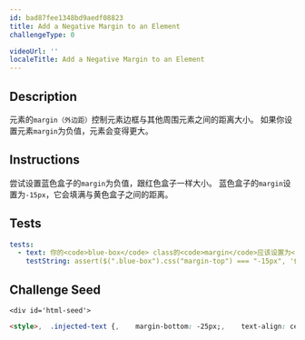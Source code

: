 ```yaml
---
id: bad87fee1348bd9aedf08823
title: Add a Negative Margin to an Element
challengeType: 0

videoUrl: ''
localeTitle: Add a Negative Margin to an Element
---
```


## Description
<section id='description'>
元素的<code>margin（外边距）</code>控制元素边框与其他周围元素之间的距离大小。
如果你设置元素<code>margin</code>为负值，元素会变得更大。
</section>

## Instructions
<section id='instructions'>
尝试设置蓝色盒子的<code>margin</code>为负值，跟红色盒子一样大小。
蓝色盒子的<code>margin</code>设置为<code>-15px</code>，它会填满与黄色盒子之间的距离。
</section>

## Tests
<section id='tests'>

```yml
tests:
  - text: 你的<code>blue-box</code> class的<code>margin</code>应该设置为<code>-15px</code>。
    testString: assert($(".blue-box").css("margin-top") === "-15px", '你的<code>blue-box</code> class的<code>margin</code>应该设置为<code>-15px</code>。');

```

</section>

## Challenge Seed
<section id='challengeSeed'>

    <div id='html-seed'>
```html
<style>,  .injected-text {,    margin-bottom: -25px;,    text-align: center;,  },,  .box {,    border-style: solid;,    border-color: black;,    border-width: 5px;,    text-align: center;,  },,  .yellow-box {,    background-color: yellow;,    padding: 10px;,  },  ,  .red-box {,    background-color: crimson;,    color: #fff;,    padding: 20px;,    margin: -15px;,  },,  .blue-box {,    background-color: blue;,    color: #fff;,    padding: 20px;,    margin: 20px;,  },</style>,,<div class="box yellow-box">,  <h5 class="box red-box">padding</h5>,  <h5 class="box blue-box">padding</h5>,</div>
```





</div>





</section>

              